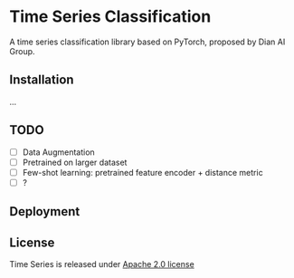 # Time Series Classification

A time series classification library based on PyTorch, proposed by Dian AI Group.

## Installation

...

## TODO

- [ ] Data Augmentation
- [ ] Pretrained on larger dataset
- [ ] Few-shot learning: pretrained feature encoder + distance metric
- [ ] ?

## Deployment


## License

Time Series is released under [Apache 2.0 license](LICENSE)
